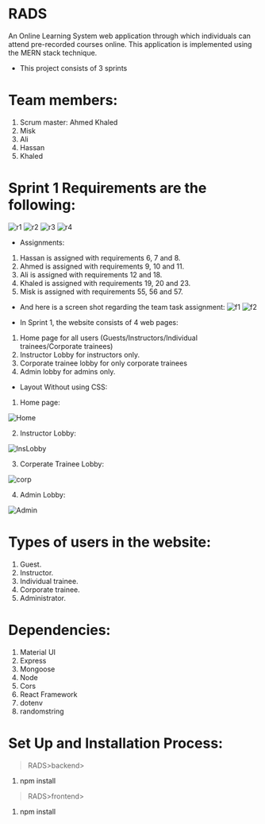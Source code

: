 # RADS
An Online Learning System web application through which individuals can attend pre-recorded courses online. This application is implemented using the MERN stack technique.


* This project consists of 3 sprints

# Team members:

1. Scrum master: Ahmed Khaled
2. Misk
3. Ali
4. Hassan
5. Khaled 

# Sprint 1 Requirements are the following:

![r1](https://user-images.githubusercontent.com/105018459/199099147-e2fd15db-4f68-4479-bffb-456c384a6253.PNG)
![r2](https://user-images.githubusercontent.com/105018459/199099145-4f12cd47-979e-4b9b-b31a-995f985d109e.PNG)
![r3](https://user-images.githubusercontent.com/105018459/199099140-dda926cf-f59d-4933-b42b-d4e009102e1b.PNG)
![r4](https://user-images.githubusercontent.com/105018459/199099149-801bc56a-5087-4aab-8baf-4ee251005850.PNG)

* Assignments:

1. Hassan is assigned with requirements 6, 7 and 8.
2. Ahmed is assigned with requirements 9, 10 and 11.
3. Ali is assigned with requirements 12 and 18.
4. Khaled is assigned with requirements 19, 20 and 23.
5. Misk is assigned with requirements 55, 56 and 57.

- And here is a screen shot regarding the team task assignment:
![f1](https://user-images.githubusercontent.com/105018459/199100089-380cd74d-5722-42c9-b877-4bd822bf94c3.PNG)
![f2](https://user-images.githubusercontent.com/105018459/199100099-7f817dc3-0ec4-4264-a52c-2a407257f804.PNG)

- In Sprint 1, the website consists of 4 web pages:
1. Home page for all users (Guests/Instructors/Individual trainees/Corporate trainees)
2. Instructor Lobby for instructors only.
3. Corporate trainee lobby for only corporate trainees
4. Admin lobby for admins only.

- Layout Without using CSS:

1. Home page:

![Home](https://user-images.githubusercontent.com/105018459/199102056-4768a1f1-f3b5-495b-b9cd-450e6d054dc5.PNG)

2. Instructor Lobby:

![InsLobby](https://user-images.githubusercontent.com/105018459/199102103-8f0b1890-81d6-4fa5-9c86-8ad5a586abd1.PNG)

3. Corperate Trainee Lobby:

![corp](https://user-images.githubusercontent.com/105018459/199102214-2675ae6b-28bf-4213-8eba-90edbc072345.PNG)

4. Admin Lobby:

![Admin](https://user-images.githubusercontent.com/105018459/199102409-2813687a-3f3a-40cc-be44-743d39a62e00.PNG)


# Types of users in the website:

1. Guest.
2. Instructor.
3. Individual trainee.
4. Corporate trainee.
5. Administrator.



# Dependencies:
1. Material UI
2. Express
3. Mongoose
4. Node
5. Cors
6. React Framework
7. dotenv
8. randomstring


# Set Up and Installation Process:

>RADS>backend>
1) npm install

>RADS>frontend>
1) npm install

